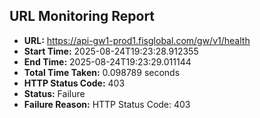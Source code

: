 ## URL Monitoring Report

- **URL:** https://api-gw1-prod1.fisglobal.com/gw/v1/health
- **Start Time:** 2025-08-24T19:23:28.912355
- **End Time:** 2025-08-24T19:23:29.011144
- **Total Time Taken:** 0.098789 seconds
- **HTTP Status Code:** 403
- **Status:** Failure
- **Failure Reason:** HTTP Status Code: 403
